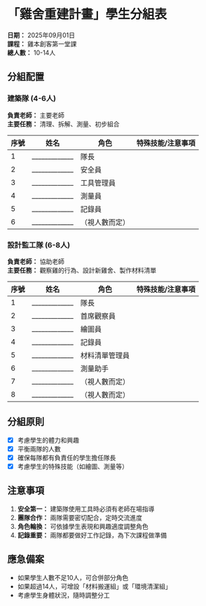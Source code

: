 # 「雞舍重建計畫」學生分組表

**日期：** 2025年09月01日  
**課程：** 雞本創客第一堂課  
**總人數：** 10-14人  

## 分組配置

### 建築隊 (4-6人)
**負責老師：** 主要老師  
**主要任務：** 清理、拆解、測量、初步組合

| 序號 | 姓名 | 角色 | 特殊技能/注意事項 |
|------|------|------|-------------------|
| 1 | _____________ | 隊長 |  |
| 2 | _____________ | 安全員 |  |
| 3 | _____________ | 工具管理員 |  |
| 4 | _____________ | 測量員 |  |
| 5 | _____________ | 記錄員 |  |
| 6 | _____________ | （視人數而定） |  |

### 設計監工隊 (6-8人)
**負責老師：** 協助老師  
**主要任務：** 觀察雞的行為、設計新雞舍、製作材料清單

| 序號 | 姓名 | 角色 | 特殊技能/注意事項 |
|------|------|------|-------------------|
| 1 | _____________ | 隊長 |  |
| 2 | _____________ | 首席觀察員 |  |
| 3 | _____________ | 繪圖員 |  |
| 4 | _____________ | 記錄員 |  |
| 5 | _____________ | 材料清單管理員 |  |
| 6 | _____________ | 測量助手 |  |
| 7 | _____________ | （視人數而定） |  |
| 8 | _____________ | （視人數而定） |  |

## 分組原則
- [x] 考慮學生的體力和興趣
- [x] 平衡兩隊的人數
- [x] 確保每隊都有負責任的學生擔任隊長
- [x] 考慮學生的特殊技能（如繪圖、測量等）

## 注意事項
1. **安全第一：** 建築隊使用工具時必須有老師在場指導
2. **團隊合作：** 兩隊需要密切配合，定時交流進度
3. **角色輪換：** 可依據學生表現和興趣適度調整角色
4. **記錄重要：** 兩隊都要做好工作記錄，為下次課程做準備

## 應急備案
- 如果學生人數不足10人，可合併部分角色
- 如果超過14人，可增設「材料搬運組」或「環境清潔組」
- 考慮學生身體狀況，隨時調整分工